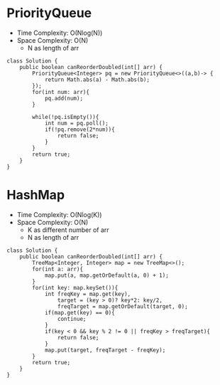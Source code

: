 # PriorityQueue
* Time Complexity: O(Nlog(N))
* Space Complexity: O(N)
	* N as length of arr
```
class Solution {
    public boolean canReorderDoubled(int[] arr) {
        PriorityQueue<Integer> pq = new PriorityQueue<>((a,b)-> {
            return Math.abs(a) - Math.abs(b);
        });
        for(int num: arr){
            pq.add(num);
        }
        
        while(!pq.isEmpty()){
            int num = pq.poll();
            if(!pq.remove(2*num)){
                return false;
            }
        }
        return true;
    }
}
```
# HashMap
* Time Complexity: O(Nlog(K))
* Space Complexity: O(N)
	* K as different number of arr
	* N as length of arr
```
class Solution {
    public boolean canReorderDoubled(int[] arr) {
        TreeMap<Integer, Integer> map = new TreeMap<>();
        for(int a: arr){
            map.put(a, map.getOrDefault(a, 0) + 1);
        }
        for(int key: map.keySet()){
            int freqKey = map.get(key),
                target = (key > 0)? key*2: key/2,
                freqTarget = map.getOrDefault(target, 0);
            if(map.get(key) == 0){
                continue;
            }
            if(key < 0 && key % 2 != 0 || freqKey > freqTarget){
                return false;
            }
            map.put(target, freqTarget - freqKey);
        }
        return true;
    }
}
```